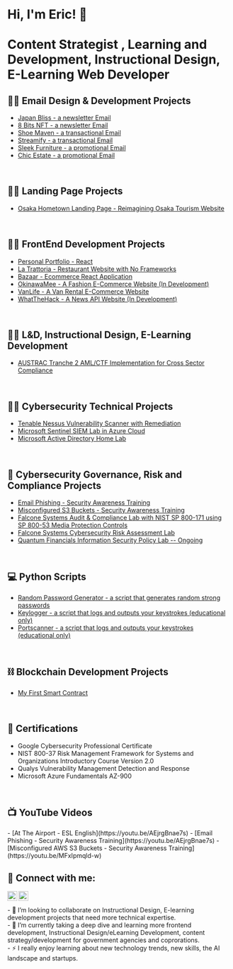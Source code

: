 <h1>Hi, I'm Eric! 👋<br/>
  <br/>
Content Strategist , Learning and Development, Instructional Design, E-Learning Web Developer </h1>
  
<h2>👨‍💻 Email Design & Development Projects</h2>

  - [Japan Bliss - a newsletter Email](https://github.com/chun-eric/newsletter_1)
  - [8 Bits NFT - a newsletter Email](https://github.com/chun-eric/newsletter2)
  - [Shoe Maven - a transactional Email](https://github.com/chun-eric/transactional_1)
  - [Streamify - a transactional Email](https://github.com/chun-eric/transactional_2)
  - [Sleek Furniture - a promotional Email](https://github.com/chun-eric/promotional_1)
  - [Chic Estate - a promotional Email](https://github.com/chun-eric/promotional_2)

  <br/>

<h2>👨‍💻 Landing Page Projects</h2>

  - [Osaka Hometown Landing Page - Reimagining Osaka Tourism Website](https://github.com/chun-eric/hometown-osaka)


<br/>

<h2>👨‍💻 FrontEnd Development Projects</h2>

  - [Personal Portfolio - React](https://github.com/chun-eric/reactportfoliowebsite)
  - [La Trattoria - Restaurant Website with No Frameworks](https://github.com/chun-eric/latrattoria)
  - [Bazaar - Ecommerce React Application](https://github.com/chun-eric/bazaar_ecommerce)
  - [OkinawaMee - A Fashion E-Commerce Website (In Development)](https://github.com/chun-eric/okinawamee)
  - [VanLife - A Van Rental E-Commerce Website](https://github.com/chun-eric/van_life)
  - [WhatTheHack - A News API Website (In Development)](https://github.com/chun-eric/what-the-hack-news)

  <br/>


<h2>👨‍💻 L&D, Instructional Design, E-Learning Development</h2>

  - [AUSTRAC Tranche 2 AML/CTF Implementation for Cross Sector Compliance](https://www.ecdevportfolio.com/austrac-tranche2)
  


<br/>

  
  
<h2>👨‍💻 Cybersecurity Technical Projects</h2>

  - [Tenable Nessus Vulnerability Scanner with Remediation](https://github.com/chun-eric/nessus-scanner)
  - [Microsoft Sentinel SIEM Lab in Azure Cloud](https://github.com/chun-eric/sentinel-siem)
  - [Microsoft Active Directory Home Lab](https://github.com/chun-eric/active-directory-homelab)


<br/>
<h2>🔱 Cybersecurity Governance, Risk and Compliance Projects</h2>


  - [Email Phishing - Security Awareness Training](https://github.com/chun-eric/emailphishing)
  - [Misconfigured S3 Buckets - Security Awareness Training](https://github.com/chun-eric/misconfigureds3)
  - [Falcone Systems Audit & Compliance Lab with NIST SP 800-171 using SP 800-53 Media Protection Controls](https://github.com/chun-eric/grcauditlab/blob/main/README.md)
  - [Falcone Systems Cybersecurity Risk Assessment Lab](https://github.com/chun-eric/grcrisklab/blob/main/README.md)
  - [Quantum Financials Information Security Policy Lab -- Ongoing ](https://github.com/chun-eric/infosecprogram)

  
<br/>
<h2>💻 Python Scripts</h2>

  - [Random Password Generator - a script that generates random strong passwords](https://github.com/chun-eric/keylogger)
  - [Keylogger - a script that logs and outputs your keystrokes (educational only)](https://github.com/chun-eric/key-logger)
  - [Portscanner - a script that logs and outputs your keystrokes (educational only)](https://github.com/chun-eric/portscannerbasic)


<br/>
<h2>⛓️ Blockchain Development Projects</h2>

  - [My First Smart Contract](https://github.com/chun-eric/first-smart-contract)


 
<br/>
<h2>📜 Certifications</h2>

  - Google Cybersecurity Professional Certificate
  - NIST 800-37 Risk Management Framework for Systems and Organizations Introductory Course Version 2.0
  - Qualys Vulnerability Management Detection and Response
  - Microsoft Azure Fundamentals AZ-900

<br/>
<h2>📺 YouTube Videos</h2>
 - [At The Airport - ESL English](https://youtu.be/AEjrgBnae7s)
  - [Email Phishing - Security Awareness Training](https://youtu.be/AEjrgBnae7s)
  - [Misconfigured AWS S3 Buckets - Security Awareness Training](https://youtu.be/MFxIpmqld-w)

<br/>
<h2> 🤳 Connect with me:</h2>

[<img align="left" alt="Eric Chun | YouTube" width="22px" src="https://cdn.jsdelivr.net/npm/simple-icons@v3/icons/youtube.svg" />][youtube]
[<img align="left" alt="Eric Chun | LinkedIn" width="22px" src="https://cdn.jsdelivr.net/npm/simple-icons@v3/icons/linkedin.svg" />][linkedin]



[youtube]: https://www.youtube.com/c/whatthehackdude
[linkedin]: https://linkedin.com/in/eric-chun-b536711a/

<br/>
<br/>
- 👯 I’m looking to collaborate on Instructional Design, E-learning development projects that need more technical expertise.
<br/>
- 🌱 I’m currently taking a deep dive and learning more frontend development, Instructional Design/eLearning Development, content strategy/development for government agencies and coprorations.
<br/>
- ⚡ I really enjoy learning about new technology trends, new skills, the AI landscape and startups.
  
<!--
**** is a ✨ _special_ ✨ repository because its `README.md` (this file) appears on your GitHub profile.

Here are some ideas to get you started:

- 🔭 I’m currently working on ...


- 🤔 I’m looking for help with ...
- 💬 Ask me about ...
- 📫 How to reach me: ...
- ⚡ Fun fact: ...
-->
